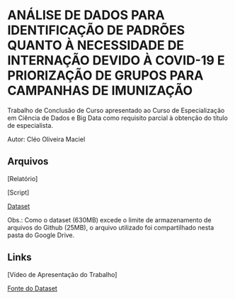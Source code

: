 # ANÁLISE DE DADOS PARA IDENTIFICAÇÃO DE PADRÕES QUANTO À NECESSIDADE DE INTERNAÇÃO DEVIDO À COVID-19 E PRIORIZAÇÃO DE GRUPOS PARA CAMPANHAS DE IMUNIZAÇÃO

Trabalho de Conclusão de Curso apresentado ao Curso de Especialização em Ciência de Dados e Big Data como requisito parcial à obtenção do título de especialista.

Autor: Cléo Oliveira Maciel

## Arquivos
[Relatório]

[Script]

[Dataset](https://drive.google.com/drive/folders/12ZgRfxsqpI6UiVtJVs6b4PxH9lJpZT12?usp=sharing)

Obs.: Como o dataset (630MB) excede o limite de armazenamento de arquivos do Github (25MB), o arquivo utilizado foi compartilhado nesta pasta do Google Drive.

## Links
[Vídeo de Apresentação do Trabalho]

[Fonte do Dataset](https://opendatasus.saude.gov.br/nl/dataset/bd-srag-2020)
